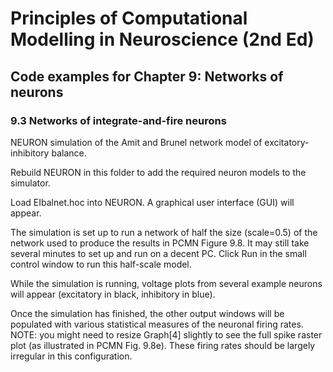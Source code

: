 # Principles of Computational Modelling in Neuroscience (2nd Ed)

## Code examples for Chapter 9: Networks of neurons

### 9.3 Networks of integrate-and-fire neurons

NEURON simulation of the Amit and Brunel network model of excitatory-inhibitory balance.

Rebuild NEURON in this folder to add the required neuron models to the simulator.

Load EIbalnet.hoc into NEURON. A graphical user interface (GUI) will appear.

The simulation is set up to run a network of half the size (scale=0.5) of the network used to produce the results in PCMN Figure 9.8. It may still take several minutes to set up and run on a decent PC. Click Run in the small control window to run this half-scale model.

While the simulation is running, voltage plots from several example neurons will appear (excitatory in black, inhibitory in blue). 

Once the simulation has finished, the other output windows will be populated with various statistical measures of the neuronal firing rates. NOTE: you might need to resize Graph[4] slightly to see the full spike raster plot (as illustrated in PCMN Fig. 9.8e). These firing rates should be largely irregular in this configuration.
